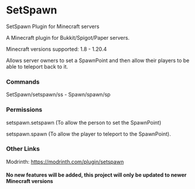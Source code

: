 # SetSpawn
SetSpawn Plugin for Minecraft servers

A Minecraft plugin for Bukkit/Spigot/Paper servers.

Minecraft versions supported: 1.8 - 1.20.4

Allows server owners to set a SpawnPoint and then allow their players to be able to teleport back to it.
### Commands
SetSpawn/setspawn/ss - Spawn/spawn/sp
### Permissions
setspawn.setspawn (To allow the person to set the SpawnPoint)

setspawn.spawn (To allow the player to teleport to the SpawnPoint).

### Other Links

Modrinth: https://modrinth.com/plugin/setspawn

#### No new features will be added, this project will only be updated to newer Minecraft versions
